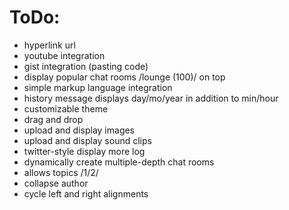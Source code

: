 # ToDo:
 - hyperlink url
 - youtube integration
 - gist integration (pasting code)
 - display popular chat rooms /lounge (100)/ on top
 - simple markup language integration
 - history message displays day/mo/year in addition to min/hour
 - customizable theme
 - drag and drop
 - upload and display images
 - upload and display sound clips
 - twitter-style display more log
 - dynamically create multiple-depth chat rooms
 - allows topics /1/2/
 - collapse author
 - cycle left and right alignments

